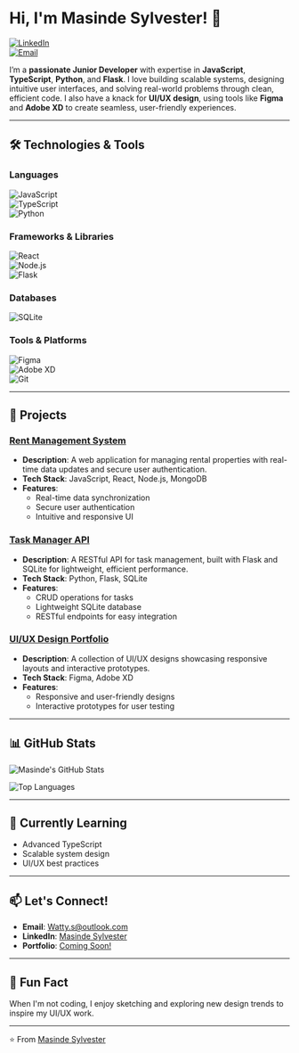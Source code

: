 # Hi, I'm Masinde Sylvester! 👋  

[![LinkedIn](https://img.shields.io/badge/LinkedIn-Connect-blue)](https://www.linkedin.com/in/m-sylvester-9bb732251/)  
[![Email](https://img.shields.io/badge/Email-Reach%20Out-red)](mailto:Watty.s@outlook.com)  

I’m a **passionate Junior Developer** with expertise in **JavaScript**, **TypeScript**, **Python**, and **Flask**. I love building scalable systems, designing intuitive user interfaces, and solving real-world problems through clean, efficient code. I also have a knack for **UI/UX design**, using tools like **Figma** and **Adobe XD** to create seamless, user-friendly experiences.  

---

## 🛠️ Technologies & Tools  

### Languages  
![JavaScript](https://img.shields.io/badge/JavaScript-F7DF1E?style=for-the-badge&logo=javascript&logoColor=black)  
![TypeScript](https://img.shields.io/badge/TypeScript-3178C6?style=for-the-badge&logo=typescript&logoColor=white)  
![Python](https://img.shields.io/badge/Python-3776AB?style=for-the-badge&logo=python&logoColor=white)  

### Frameworks & Libraries  
![React](https://img.shields.io/badge/React-20232A?style=for-the-badge&logo=react&logoColor=61DAFB)  
![Node.js](https://img.shields.io/badge/Node.js-339933?style=for-the-badge&logo=node.js&logoColor=white)  
![Flask](https://img.shields.io/badge/Flask-000000?style=for-the-badge&logo=flask&logoColor=white)  

### Databases  
![SQLite](https://img.shields.io/badge/SQLite-07405E?style=for-the-badge&logo=sqlite&logoColor=white)  

### Tools & Platforms  
![Figma](https://img.shields.io/badge/Figma-F24E1E?style=for-the-badge&logo=figma&logoColor=white)  
![Adobe XD](https://img.shields.io/badge/Adobe%20XD-FF61F6?style=for-the-badge&logo=adobe-xd&logoColor=white)  
![Git](https://img.shields.io/badge/Git-F05032?style=for-the-badge&logo=git&logoColor=white)  

---

## 🚀 Projects  

### [Rent Management System](https://github.com/yourusername/rent-management-system)  
- **Description**: A web application for managing rental properties with real-time data updates and secure user authentication.  
- **Tech Stack**: JavaScript, React, Node.js, MongoDB  
- **Features**:  
  - Real-time data synchronization  
  - Secure user authentication  
  - Intuitive and responsive UI  

### [Task Manager API](https://github.com/yourusername/task-manager-api)  
- **Description**: A RESTful API for task management, built with Flask and SQLite for lightweight, efficient performance.  
- **Tech Stack**: Python, Flask, SQLite  
- **Features**:  
  - CRUD operations for tasks  
  - Lightweight SQLite database  
  - RESTful endpoints for easy integration  

### [UI/UX Design Portfolio](https://github.com/yourusername/ui-ux-portfolio)  
- **Description**: A collection of UI/UX designs showcasing responsive layouts and interactive prototypes.  
- **Tech Stack**: Figma, Adobe XD  
- **Features**:  
  - Responsive and user-friendly designs  
  - Interactive prototypes for user testing  

---

## 📊 GitHub Stats  

![Masinde's GitHub Stats](https://github-readme-stats.vercel.app/api?username=yourusername&show_icons=true&theme=radical)  

![Top Languages](https://github-readme-stats.vercel.app/api/top-langs/?username=yourusername&layout=compact&theme=radical)  

---

## 🌱 Currently Learning  
- Advanced TypeScript  
- Scalable system design  
- UI/UX best practices  

---

## 📫 Let's Connect!  
- **Email**: [Watty.s@outlook.com](mailto:Watty.s@outlook.com)  
- **LinkedIn**: [Masinde Sylvester](https://www.linkedin.com/in/m-sylvester-9bb732251/)  
- **Portfolio**: [Coming Soon!](#)  

---

## 💬 Fun Fact  
When I'm not coding, I enjoy sketching and exploring new design trends to inspire my UI/UX work.  

---

⭐️ From [Masinde Sylvester](https://github.com/yourusername)  